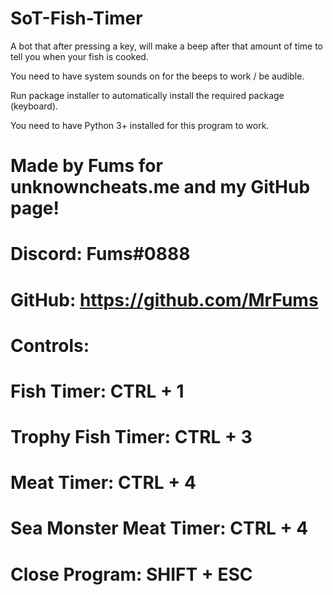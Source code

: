 # SoT-Fish-Timer
A bot that after pressing a key, will make a beep after that amount of time to tell you when your fish is cooked.


You need to have system sounds on for the beeps to work / be audible. 

Run package installer to automatically install the required package (keyboard).

You need to have Python 3+ installed for this program to work.

#   Made by Fums for unknowncheats.me and my GitHub page!
#   Discord: Fums#0888
#   GitHub: https://github.com/MrFums

#   Controls: 

#   Fish Timer: CTRL + 1 
#   Trophy Fish Timer: CTRL + 3
#   Meat Timer: CTRL + 4
#   Sea Monster Meat Timer: CTRL + 4
#   Close Program: SHIFT + ESC
